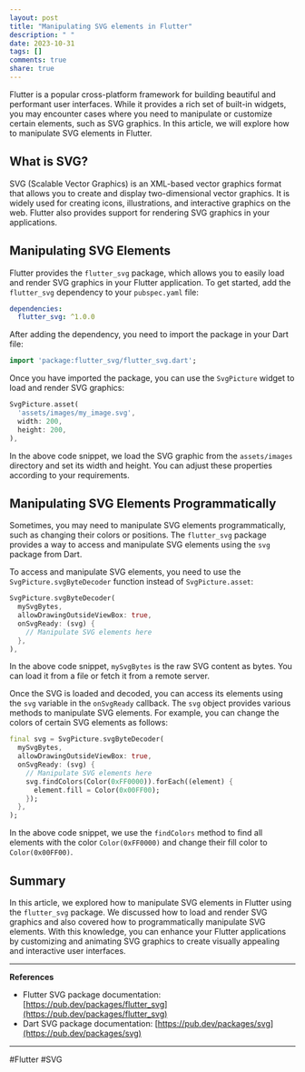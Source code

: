 ```yaml
---
layout: post
title: "Manipulating SVG elements in Flutter"
description: " "
date: 2023-10-31
tags: []
comments: true
share: true
---
```


Flutter is a popular cross-platform framework for building beautiful and performant user interfaces. While it provides a rich set of built-in widgets, you may encounter cases where you need to manipulate or customize certain elements, such as SVG graphics. In this article, we will explore how to manipulate SVG elements in Flutter.

## What is SVG?

SVG (Scalable Vector Graphics) is an XML-based vector graphics format that allows you to create and display two-dimensional vector graphics. It is widely used for creating icons, illustrations, and interactive graphics on the web. Flutter also provides support for rendering SVG graphics in your applications.

## Manipulating SVG Elements

Flutter provides the `flutter_svg` package, which allows you to easily load and render SVG graphics in your Flutter application. To get started, add the `flutter_svg` dependency to your `pubspec.yaml` file:

```yaml
dependencies:
  flutter_svg: ^1.0.0
```

After adding the dependency, you need to import the package in your Dart file:

```dart
import 'package:flutter_svg/flutter_svg.dart';
```

Once you have imported the package, you can use the `SvgPicture` widget to load and render SVG graphics:

```dart
SvgPicture.asset(
  'assets/images/my_image.svg',
  width: 200,
  height: 200,
),
```

In the above code snippet, we load the SVG graphic from the `assets/images` directory and set its width and height. You can adjust these properties according to your requirements.

## Manipulating SVG Elements Programmatically

Sometimes, you may need to manipulate SVG elements programmatically, such as changing their colors or positions. The `flutter_svg` package provides a way to access and manipulate SVG elements using the `svg` package from Dart.

To access and manipulate SVG elements, you need to use the `SvgPicture.svgByteDecoder` function instead of `SvgPicture.asset`:

```dart
SvgPicture.svgByteDecoder(
  mySvgBytes,
  allowDrawingOutsideViewBox: true,
  onSvgReady: (svg) {
    // Manipulate SVG elements here
  },
),
```

In the above code snippet, `mySvgBytes` is the raw SVG content as bytes. You can load it from a file or fetch it from a remote server.

Once the SVG is loaded and decoded, you can access its elements using the `svg` variable in the `onSvgReady` callback. The `svg` object provides various methods to manipulate SVG elements. For example, you can change the colors of certain SVG elements as follows:

```dart
final svg = SvgPicture.svgByteDecoder(
  mySvgBytes,
  allowDrawingOutsideViewBox: true,
  onSvgReady: (svg) {
    // Manipulate SVG elements here
    svg.findColors(Color(0xFF0000)).forEach((element) {
      element.fill = Color(0x00FF00);
    });
  },
);
```

In the above code snippet, we use the `findColors` method to find all elements with the color `Color(0xFF0000)` and change their fill color to `Color(0x00FF00)`.

## Summary

In this article, we explored how to manipulate SVG elements in Flutter using the `flutter_svg` package. We discussed how to load and render SVG graphics and also covered how to programmatically manipulate SVG elements. With this knowledge, you can enhance your Flutter applications by customizing and animating SVG graphics to create visually appealing and interactive user interfaces.

---

**References**
- Flutter SVG package documentation: [https://pub.dev/packages/flutter_svg](https://pub.dev/packages/flutter_svg)
- Dart SVG package documentation: [https://pub.dev/packages/svg](https://pub.dev/packages/svg)

---

#Flutter #SVG